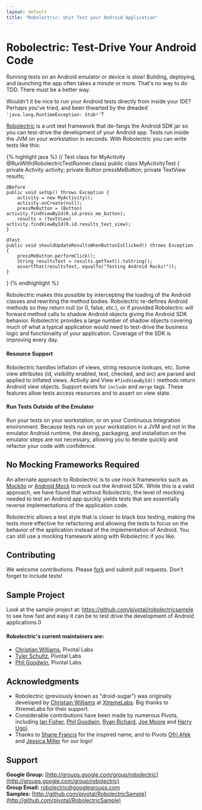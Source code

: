 ```yaml
---
layout: default
title: "Robolectric: Unit Test your Android Application"
---
```


# Robolectric: Test-Drive Your Android Code

Running tests on an Android emulator or device is slow! Building, deploying, and launching the app often takes a minute
or more. That's no way to do TDD. There must be a better way.

Wouldn't it be nice to run your Android tests directly from inside your IDE? Perhaps you've tried, and been thwarted by
the dreaded <code>'java.lang.RuntimeException: Stub!'</code>?

[Robolectric](http://github.com/pivotal/robolectric) is a unit test framework that de-fangs the Android SDK jar so you
can test-drive the development of your Android app.  Tests run inside the JVM on your workstation in seconds. With
Robolectric you can write tests like this:

{% highlight java %}
// Test class for MyActivity
@RunWith(RobolectricTestRunner.class)
public class MyActivityTest {
    private Activity activity;
    private Button pressMeButton;
    private TextView results;
    
    @Before
    public void setUp() throws Exception {
        activity = new MyActivity();
        activity.onCreate(null);
        pressMeButton = (Button) activity.findViewById(R.id.press_me_button);
        results = (TextView) activity.findViewById(R.id.results_text_view);
    }

    @Test
    public void shouldUpdateResultsWhenButtonIsClicked() throws Exception {
        pressMeButton.performClick();
        String resultsText = results.getText().toString();
        assertThat(resultsText, equalTo("Testing Android Rocks!"));
    }
}
{% endhighlight %}

Robolectric makes this possible by intercepting the loading of the Android classes and rewriting the method bodies.
Robolectric re-defines Android methods so they return null (or 0, false, etc.), or if provided Robolectric will forward
method calls to shadow Android objects giving the Android SDK behavior. Robolectric provides a large number of shadow
objects covering much of what a typical application would need to test-drive the business logic and functionality of
your application. Coverage of the SDK is improving every day.

#### Resource Support

Robolectric handles inflation of views, string resource lookups, etc. Some view attributes (id, visibility enabled,
text, checked, and src) are parsed and applied to inflated views. Activity and View <code>#findViewById()</code> methods
return Android view objects. Support exists for <code>include</code> and <code>merge</code> tags. These features allow
tests access resources and to assert on view state.

#### Run Tests Outside of the Emulator

Run your tests on your workstation, or on your Continuous Integration environment. Because tests run on your workstation
in a JVM and not in the emulator Android runtime, the dexing, packaging, and installation on the emulator steps are not
necessary, allowing you to iterate quickly and refactor your code with confidence.

## No Mocking Frameworks Required

An alternate approach to Robolectric is to use mock frameworks such as [Mockito](http://code.google.com/p/mockito/) or
[Android Mock](http://code.google.com/p/android-mock/) to mock out the Android SDK. While this is a valid approach, we
have found that without Robolectric, the level of mocking needed to test an Android app quickly yields tests that are
essentially reverse implementations of the application code.

Robolectric allows a test style that is closer to black box testing, making the tests more effective for refactoring and
allowing the tests to focus on the behavior of the application instead of the implementation of Android. You can still
use a mocking framework along with Robolectric if you like.

## Contributing

We welcome contributions. Please [fork](http://github.com/pivotal/robolectric) and submit pull requests. Don't forget to
include tests!

## Sample Project

Look at the sample project at: https://github.com/pivotal/robolectricsample to see how fast and easy it can be to test
drive the development of Android applications.0

#### Robolectric's current maintainers are:

* [Christian Williams](http://github.com/Xian), Pivotal Labs
* [Tyler Schultz](http://github.com/tylerschultz), Pivotal Labs
* [Phil Goodwin](mailto:phil@pivotallabs.com), Pivotal Labs

## Acknowledgments

* Robolectric (previously known as "droid-sugar") was originally developed by [Christian Williams](http://github.com/Xian) at [XtremeLabs](http://www.xtremelabs.com/). Big thanks to XtremeLabs for their support.
* Considerable contributions have been made by numerous Pivots, including [Ian Fisher](mailto:ifisher@pivotallabs.com), [Phil Goodwin](mailto:phil@pivotallabs.com), [Ryan Richard](mailto:rrichard@pivotallabs.com), [Joe Moore](mailto:joe@pivotallabs.com) and [Harry Ugol](mailto:harry@pivotallabs.com).
* Thanks to [Shane Francis](http://shanefrancis.com/) for the inspired name, and to Pivots [Ofri Afek](mailto:ofri@pivotallabs.com) and [Jessica Miller](mailto:jessica@pivotallabs.com) for our logo!

## Support

__Google Group:__ [http://groups.google.com/group/robolectric](http://groups.google.com/group/robolectric)<br/>
__Group Email:__ [robolectric@googlegroups.com](mailto:robolectric@googlegroups.com)<br/>
__Samples:__ [http://github.com/pivotal/RobolectricSample](http://github.com/pivotal/RobolectricSample)
